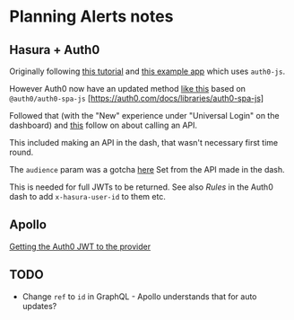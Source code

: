 # Planning Alerts notes

## Hasura + Auth0

Originally following [this tutorial](https://docs.hasura.io/1.0/graphql/manual/guides/integrations/auth0-jwt.html) 
and [this example app](https://github.com/hasura/graphql-engine/tree/master/community/sample-apps/todo-auth0-jwt)
which uses `auth0-js`.

However Auth0 now have an updated method [like this](https://auth0.com/docs/quickstart/spa/react) 
based on `@auth0/auth0-spa-js` [https://auth0.com/docs/libraries/auth0-spa-js]

Followed that (with the "New" experience under "Universal Login" on the dashboard)
and [this](https://auth0.com/docs/quickstart/spa/react/02-calling-an-api) follow on about calling an API.

This included making an API in the dash, that wasn't necessary first time round.

The `audience` param was a gotcha [here](https://github.com/auth0/auth0-spa-js/issues/111)
Set from the API made in the dash.

This is needed for full JWTs to be returned.
See also *Rules* in the Auth0 dash to add `x-hasura-user-id` to them etc.

## Apollo

[Getting the Auth0 JWT to the provider](https://github.com/auth0-samples/auth0-javascript-samples/issues/79#issuecomment-551331945)


## TODO

- Change `ref` to `id` in GraphQL - Apollo understands that for auto updates?
